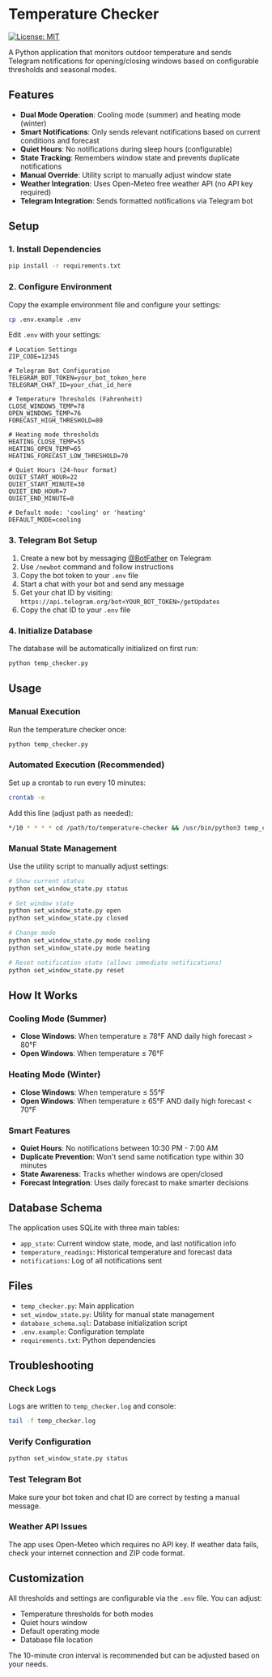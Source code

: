 # Temperature Checker

[![License: MIT](https://img.shields.io/badge/License-MIT-yellow.svg)](https://opensource.org/licenses/MIT)

A Python application that monitors outdoor temperature and sends Telegram notifications for opening/closing windows based on configurable thresholds and seasonal modes.

## Features

- **Dual Mode Operation**: Cooling mode (summer) and heating mode (winter)
- **Smart Notifications**: Only sends relevant notifications based on current conditions and forecast
- **Quiet Hours**: No notifications during sleep hours (configurable)
- **State Tracking**: Remembers window state and prevents duplicate notifications
- **Manual Override**: Utility script to manually adjust window state
- **Weather Integration**: Uses Open-Meteo free weather API (no API key required)
- **Telegram Integration**: Sends formatted notifications via Telegram bot

## Setup

### 1. Install Dependencies

```bash
pip install -r requirements.txt
```

### 2. Configure Environment

Copy the example environment file and configure your settings:

```bash
cp .env.example .env
```

Edit `.env` with your settings:

```env
# Location Settings
ZIP_CODE=12345

# Telegram Bot Configuration  
TELEGRAM_BOT_TOKEN=your_bot_token_here
TELEGRAM_CHAT_ID=your_chat_id_here

# Temperature Thresholds (Fahrenheit)
CLOSE_WINDOWS_TEMP=78
OPEN_WINDOWS_TEMP=76
FORECAST_HIGH_THRESHOLD=80

# Heating mode thresholds
HEATING_CLOSE_TEMP=55
HEATING_OPEN_TEMP=65
HEATING_FORECAST_LOW_THRESHOLD=70

# Quiet Hours (24-hour format)
QUIET_START_HOUR=22
QUIET_START_MINUTE=30
QUIET_END_HOUR=7
QUIET_END_MINUTE=0

# Default mode: 'cooling' or 'heating'
DEFAULT_MODE=cooling
```

### 3. Telegram Bot Setup

1. Create a new bot by messaging [@BotFather](https://t.me/botfather) on Telegram
2. Use `/newbot` command and follow instructions
3. Copy the bot token to your `.env` file
4. Start a chat with your bot and send any message
5. Get your chat ID by visiting: `https://api.telegram.org/bot<YOUR_BOT_TOKEN>/getUpdates`
6. Copy the chat ID to your `.env` file

### 4. Initialize Database

The database will be automatically initialized on first run:

```bash
python temp_checker.py
```

## Usage

### Manual Execution

Run the temperature checker once:

```bash
python temp_checker.py
```

### Automated Execution (Recommended)

Set up a crontab to run every 10 minutes:

```bash
crontab -e
```

Add this line (adjust path as needed):

```bash
*/10 * * * * cd /path/to/temperature-checker && /usr/bin/python3 temp_checker.py
```

### Manual State Management

Use the utility script to manually adjust settings:

```bash
# Show current status
python set_window_state.py status

# Set window state
python set_window_state.py open
python set_window_state.py closed

# Change mode
python set_window_state.py mode cooling
python set_window_state.py mode heating

# Reset notification state (allows immediate notifications)
python set_window_state.py reset
```

## How It Works

### Cooling Mode (Summer)
- **Close Windows**: When temperature ≥ 78°F AND daily high forecast > 80°F
- **Open Windows**: When temperature ≤ 76°F

### Heating Mode (Winter)  
- **Close Windows**: When temperature ≤ 55°F
- **Open Windows**: When temperature ≥ 65°F AND daily high forecast < 70°F

### Smart Features
- **Quiet Hours**: No notifications between 10:30 PM - 7:00 AM
- **Duplicate Prevention**: Won't send same notification type within 30 minutes
- **State Awareness**: Tracks whether windows are open/closed
- **Forecast Integration**: Uses daily forecast to make smarter decisions

## Database Schema

The application uses SQLite with three main tables:

- `app_state`: Current window state, mode, and last notification info
- `temperature_readings`: Historical temperature and forecast data
- `notifications`: Log of all notifications sent

## Files

- `temp_checker.py`: Main application
- `set_window_state.py`: Utility for manual state management
- `database_schema.sql`: Database initialization script
- `.env.example`: Configuration template
- `requirements.txt`: Python dependencies

## Troubleshooting

### Check Logs
Logs are written to `temp_checker.log` and console:

```bash
tail -f temp_checker.log
```

### Verify Configuration
```bash
python set_window_state.py status
```

### Test Telegram Bot
Make sure your bot token and chat ID are correct by testing a manual message.

### Weather API Issues
The app uses Open-Meteo which requires no API key. If weather data fails, check your internet connection and ZIP code format.

## Customization

All thresholds and settings are configurable via the `.env` file. You can adjust:

- Temperature thresholds for both modes
- Quiet hours window
- Default operating mode
- Database file location

The 10-minute cron interval is recommended but can be adjusted based on your needs.